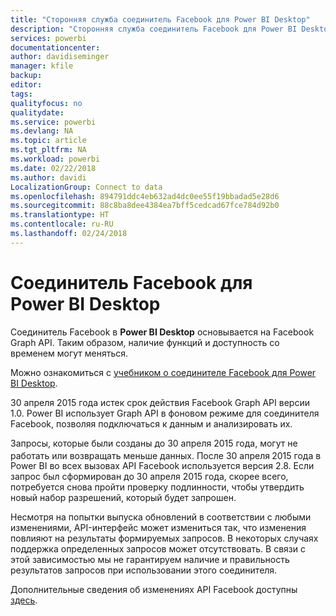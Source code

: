 ```yaml
---
title: "Сторонняя служба соединитель Facebook для Power BI Desktop"
description: "Сторонняя служба соединитель Facebook для Power BI Desktop"
services: powerbi
documentationcenter: 
author: davidiseminger
manager: kfile
backup: 
editor: 
tags: 
qualityfocus: no
qualitydate: 
ms.service: powerbi
ms.devlang: NA
ms.topic: article
ms.tgt_pltfrm: NA
ms.workload: powerbi
ms.date: 02/22/2018
ms.author: davidi
LocalizationGroup: Connect to data
ms.openlocfilehash: 894791ddc4eb632ad4dc0ee55f19bbadad5e28d6
ms.sourcegitcommit: 88c8ba8dee4384ea7bff5cedcad67fce784d92b0
ms.translationtype: HT
ms.contentlocale: ru-RU
ms.lasthandoff: 02/24/2018
---
```

# <a name="facebook-connector-for-power-bi-desktop"></a>Соединитель Facebook для Power BI Desktop
Соединитель Facebook в **Power BI Desktop** основывается на Facebook Graph API. Таким образом, наличие функций и доступность со временем могут меняться.

Можно ознакомиться с [учебником о соединителе Facebook для Power BI Desktop](desktop-tutorial-facebook-analytics.md).

30 апреля <sup></sup>2015 года истек срок действия Facebook Graph API версии 1.0. Power BI использует Graph API в фоновом режиме для соединителя Facebook, позволяя подключаться к данным и анализировать их.

Запросы, которые были созданы до 30 апреля <sup></sup>2015 года, могут не работать или возвращать меньше данных. После 30 апреля<sup> </sup>2015 года в Power BI во всех вызовах API Facebook используется версия 2.8. Если запрос был сформирован до 30 апреля 2015 года, скорее всего, потребуется снова пройти проверку подлинности, чтобы утвердить новый набор разрешений, который будет запрошен.

Несмотря на попытки выпуска обновлений в соответствии с любыми изменениями, API-интерфейс может измениться так, что изменения повлияют на результаты формируемых запросов. В некоторых случаях поддержка определенных запросов может отсутствовать. В связи с этой зависимостью мы не гарантируем наличие и правильность результатов запросов при использовании этого соединителя.

Дополнительные сведения об изменениях API Facebook доступны [здесь](https://developers.facebook.com/docs/apps/changelog#v2_0).

